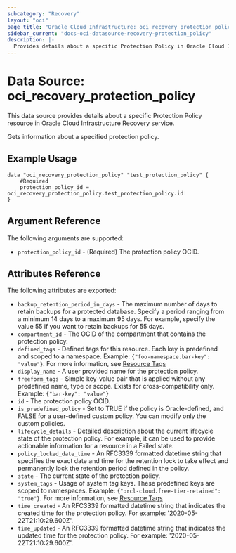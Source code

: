 ```yaml
---
subcategory: "Recovery"
layout: "oci"
page_title: "Oracle Cloud Infrastructure: oci_recovery_protection_policy"
sidebar_current: "docs-oci-datasource-recovery-protection_policy"
description: |-
  Provides details about a specific Protection Policy in Oracle Cloud Infrastructure Recovery service
---
```


# Data Source: oci_recovery_protection_policy
This data source provides details about a specific Protection Policy resource in Oracle Cloud Infrastructure Recovery service.

Gets information about a specified protection policy.

## Example Usage

```hcl
data "oci_recovery_protection_policy" "test_protection_policy" {
	#Required
	protection_policy_id = oci_recovery_protection_policy.test_protection_policy.id
}
```

## Argument Reference

The following arguments are supported:

* `protection_policy_id` - (Required) The protection policy OCID.


## Attributes Reference

The following attributes are exported:

* `backup_retention_period_in_days` - The maximum number of days to retain backups for a protected database. Specify a period ranging from a minimum 14 days to a maximum 95 days. For example, specify the value 55 if you want to retain backups for 55 days.
* `compartment_id` - The OCID of the compartment that contains the protection policy.
* `defined_tags` - Defined tags for this resource. Each key is predefined and scoped to a namespace. Example: `{"foo-namespace.bar-key": "value"}`. For more information, see [Resource Tags](https://docs.oracle.com/en-us/iaas/Content/General/Concepts/resourcetags.htm) 
* `display_name` - A user provided name for the protection policy.
* `freeform_tags` - Simple key-value pair that is applied without any predefined name, type or scope. Exists for cross-compatibility only. Example: `{"bar-key": "value"}` 
* `id` - The protection policy OCID.
* `is_predefined_policy` - Set to TRUE if the policy is Oracle-defined, and FALSE for a user-defined custom policy. You can modify only the custom policies.
* `lifecycle_details` - Detailed description about the current lifecycle state of the protection policy. For example, it can be used to provide actionable information for a resource in a Failed state.
* `policy_locked_date_time` - An RFC3339 formatted datetime string that specifies the exact date and time for the retention lock to take effect and permanently lock the retention period defined in the policy. 
* `state` - The current state of the protection policy. 
* `system_tags` - Usage of system tag keys. These predefined keys are scoped to namespaces. Example: `{"orcl-cloud.free-tier-retained": "true"}`. For more information, see [Resource Tags](https://docs.oracle.com/en-us/iaas/Content/General/Concepts/resourcetags.htm) 
* `time_created` - An RFC3339 formatted datetime string that indicates the created time for the protection policy. For example: '2020-05-22T21:10:29.600Z'. 
* `time_updated` - An RFC3339 formatted datetime string that indicates the updated time for the protection policy. For example: '2020-05-22T21:10:29.600Z'. 

